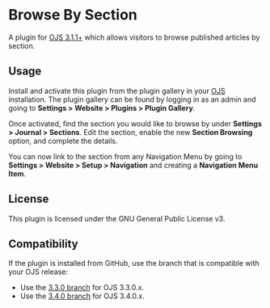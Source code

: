 # Browse By Section

A plugin for [OJS 3.1.1+](https://github.com/pkp/ojs) which allows visitors to browse published articles by section.

## Usage

Install and activate this plugin from the plugin gallery in your [OJS](https://github.com/pkp/ojs) installation. The plugin gallery can be found by logging in as an admin and going to **Settings > Website > Plugins > Plugin Gallery**.

Once activated, find the section you would like to browse by under **Settings > Journal > Sections**. Edit the section, enable the new **Section Browsing** option, and complete the details.

You can now link to the section from any Navigation Menu by going to **Settings > Website > Setup > Navigation** and creating a **Navigation Menu Item**.

## License

This plugin is licensed under the GNU General Public License v3.

## Compatibility

If the plugin is installed from GitHub, use the branch that is compatible with your OJS release:

- Use the [3.3.0 branch](https://github.com/pkp/browseBySection/tree/stable-3_3_0) for OJS 3.3.0.x.
- Use the [3.4.0 branch](https://github.com/pkp/browseBySection/tree/stable-3_4_0) for OJS 3.4.0.x.
